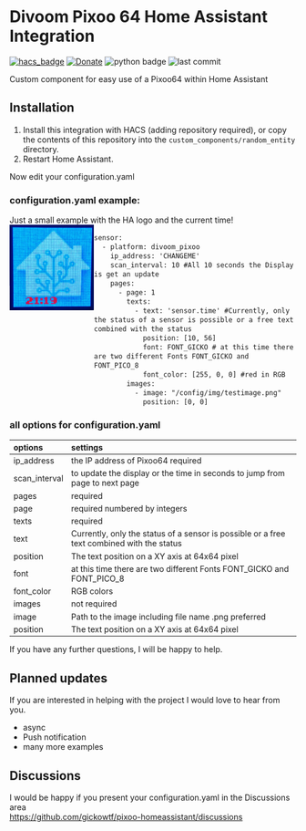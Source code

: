 # Divoom Pixoo 64 Home Assistant Integration

[![hacs_badge](https://img.shields.io/badge/HACS-Custom-orange.svg)](https://github.com/custom-components/hacs)
[![Donate](https://img.shields.io/badge/donate-Coffee-yellow.svg)](https://www.buymeacoffee.com/gickowtf)
![python badge](https://img.shields.io/badge/Made%20with-Python-orange)
![last commit](https://img.shields.io/github/last-commit/gickowtf/pixoo-homeassistant?color=red)

Custom component for easy use of a Pixoo64 within Home Assistant

## Installation
1. Install this integration with HACS (adding repository required), or copy the contents of this
repository into the `custom_components/random_entity` directory.
2. Restart Home Assistant.

Now edit your configuration.yaml


### configuration.yaml example:
 Just a small example with the HA logo and the current time!
<img src="images/example.jpg" title="Example of configuration.yaml" align="left" height="150" />

```
sensor:
  - platform: divoom_pixoo
    ip_address: 'CHANGEME'
    scan_interval: 10 #All 10 seconds the Display is get an update
    pages:
      - page: 1
        texts:
          - text: 'sensor.time' #Currently, only the status of a sensor is possible or a free text combined with the status
            position: [10, 56]
            font: FONT_GICKO # at this time there are two different Fonts FONT_GICKO and FONT_PICO_8
            font_color: [255, 0, 0] #red in RGB
        images:
          - image: "/config/img/testimage.png"
            position: [0, 0]
```

### all options for configuration.yaml

| **options**    | **settings**                                                                               |
|:---------------|:-------------------------------------------------------------------------------------------|
| ip_address     | the IP address of Pixoo64 required                                                         |
| scan_interval  | to update the display or the time in seconds to jump from page to next page                |
| pages          | required                                                                                   |
| page           | required numbered by integers                                                              |
| texts          | required                                                                                   |
| text           | Currently, only the status of a sensor is possible or a free text combined with the status |
| position       | The text position on a XY axis at 64x64 pixel                                              |
| font           | at this time there are two different Fonts FONT_GICKO and FONT_PICO_8                      |
| font_color     | RGB colors                                                                                 |
| images         | not required                                                                               |
| image          | Path to the image including file name .png preferred                                       |
| position       | The text position on a XY axis at 64x64 pixel                                              |

If you have any further questions, I will be happy to help.

## Planned updates

If you are interested in helping with the project I would love to hear from you.

- async
- Push notification
- many more examples

## Discussions

I would be happy if you present your configuration.yaml in the Discussions area  
https://github.com/gickowtf/pixoo-homeassistant/discussions
